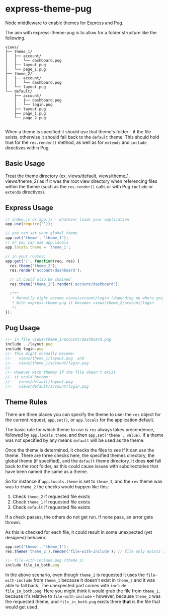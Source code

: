 # express-theme-pug
Node middleware to enable themes for Express and Pug.

The aim with express-theme-pug is to allow for a folder structure like the following.
```
views/
├── theme_1/
│   ├── account/
│   │   └── dashboard.pug
│   ├── layout.pug
│   └── page_1.pug
├── theme_2/
│   ├── account/
│   │   └── dashboard.pug
│   └── layout.pug
└── default/
    ├── account/
    │   ├── dashboard.pug
    │   └── login.pug
    ├── layout.pug
    ├── page_1.pug
    └── page_2.pug
    
```
When a theme is specified it should use that theme's folder - if the file exists, otherwise it should fall back to the `default` theme. This should hold true for the `res.render()` method, as well as for `extends` and `include` directives within Pug.

## Basic Usage

Treat the theme directory (ex. views/default, views/theme\_1, views/theme\_2) as if it was the root view directory when referencing files within the theme (such as the `res.render()` calls or with Pug `include` or `extends` directives).

## Express Usage

```javascript
// index.js or app.js - whatever loads your application
app.use(require(''));

// you can set your global theme
app.set('theme', 'theme_1');
// or you can use app.locals
app.locals.theme = 'theme_1';

// in your routes:
app.get('/', function(req, res) {
  res.theme('theme_2');
  res.render('account/dashboard');

  // it could also be chained
  res.theme('theme_2').render('account/dashboard');

  /***
   * Normally might become views/account/login (depending on where you set your view directory)
   * With express-theme-pug it becomes views/theme_2/account/login
   */
});
```

## Pug Usage

```javascript
//- In file views/theme_1/account/dashboard.pug
include ../layout.pug
include login.pug
//- This might normally become:
//-   views/theme_1/layout.pug  and
//-   views/theme_1/account/login.pug
//-
//- However with themes if the file doesn't exist
//- it could become:
//-   views/default/layout.pug
//-   views/default/account/login.pug
```
## Theme Rules

There are three places you can specify the theme to use: the `res` object for the current request, `app.set()`, or `app.locals` for the application default.

The basic rule for which theme to use is `res` always takes precendence, followed by `app.locals.theme`, and then `app.set('theme', value)`.  If a theme was not specified by any means `default` will be used as the theme.

Once the theme is determined, it checks the files to see if it can use the theme. There are three checks here, the specified themes directory, the global theme (if specified), and the `default` theme directory.  It does **_not_** fall back to the root folder, as this could cause issues with subdirectories that have been named the same as a theme.

So for instance if `app.locals.theme` is set to `theme_1`, and the `res` theme was was to `theme_2` the checks would happen like this:

1. Check `theme_2` if requested file exists
2. Check `theme_1` if requested file exists
3. Check `default` if requested file exists

If a check passes, the others do not get run. If none pass, an error gets thrown.

As this is checked for each file, it could result in some unexpected (yet designed) behavior.

```javascript
app.set('theme', 'theme_1');
res.theme('theme_2').render('file-with-include'); // file only exists in theme_1

//- file-with-include.pug (theme_1)
include file_in_both.pug
```
In the above scenario, even though `theme_2` is requested it uses the `file-with-include` from `theme_1` because it doesn't exist in `theme_2` and it was able to fall back. The unexpected part comes with `include file_in_both.pug`. Here you might think it would grab the file from `theme_1`, because it's relative to `file-with-include` - however, because `theme_2` was the requested theme, and `file_in_both.pug` exists there **that** is the file that would get used.